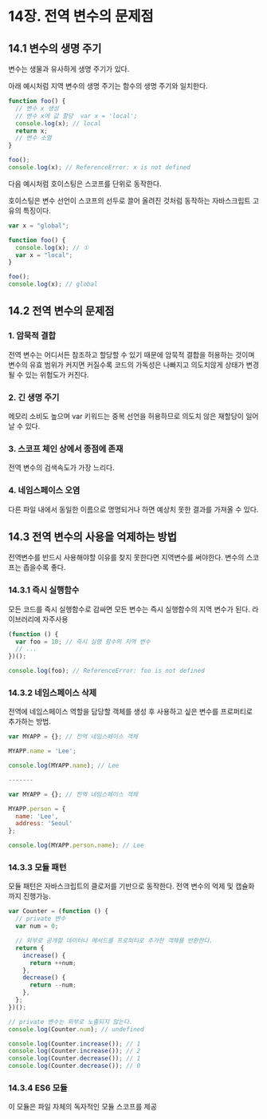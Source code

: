 # 14장. 전역 변수의 문제점

## 14.1 변수의 생명 주기

변수는 생물과 유사하게 생명 주기가 있다.

아래 예시처럼 지역 변수의 생명 주기는 함수의 생명 주기와 일치한다.

```jsx
function foo() {
  // 변수 x 생성
  // 변수 x에 값 할당  var x = 'local';
  console.log(x); // local
  return x;
  // 변수 소멸
}

foo();
console.log(x); // ReferenceError: x is not defined
```

다음 예시처럼 호이스팅은 스코프를 단위로 동작한다.

호이스팅은 변수 선언이 스코프의 선두로 끌어 올려진 것처럼 동작하는 자바스크립트 고유의 특징이다.

```jsx
var x = "global";

function foo() {
  console.log(x); // ①
  var x = "local";
}

foo();
console.log(x); // global
```

## 14.2 전역 변수의 문제점

### 1. 암묵적 결합

전역 변수는 어디서든 참조하고 할당할 수 있기 때문에 암묵적 결합을 허용하는 것이며 변수의 유효 범위가 커지면 커질수록 코드의 가독성은 나빠지고 의도치않게 상태가 변경될 수 있는 위험도가 커진다.

### 2. 긴 생명 주기

메모리 소비도 높으며 var 키워드는 중복 선언을 허용하므로 의도치 않은 재할당이 일어날 수 있다.

### 3. 스코프 체인 상에서 종점에 존재

전역 변수의 검색속도가 가장 느리다.

### 4. 네임스페이스 오염

다른 파일 내에서 동일한 이름으로 명명되거나 하면 예상치 못한 결과를 가져올 수 있다.

## 14.3 전역 변수의 사용을 억제하는 방법

전역변수를 반드시 사용해야할 이유를 찾지 못한다면 지역변수를 써야한다. 변수의 스코프는 좁을수록 좋다.

### 14.3.1 즉시 실행함수

모든 코드를 즉시 실행함수로 감싸면 모든 변수는 즉시 실행함수의 지역 변수가 된다. 라이브러리에 자주사용

```jsx
(function () {
  var foo = 10; // 즉시 실행 함수의 지역 변수
  // ...
})();

console.log(foo); // ReferenceError: foo is not defined
```

### 14.3.2 네임스페이스 삭제

전역에 네임스페이스 역할을 담당할 객체를 생성 후 사용하고 싶은 변수를 프로퍼티로 추가하는 방법.

```jsx
var MYAPP = {}; // 전역 네임스페이스 객체

MYAPP.name = 'Lee';

console.log(MYAPP.name); // Lee

-------

var MYAPP = {}; // 전역 네임스페이스 객체

MYAPP.person = {
  name: 'Lee',
  address: 'Seoul'
};

console.log(MYAPP.person.name); // Lee
```

### 14.3.3 모듈 패턴

모듈 패턴은 자바스크립트의 클로저를 기반으로 동작한다. 전역 변수의 억제 및 캡슐화까지 진행가능.

```jsx
var Counter = (function () {
  // private 변수
  var num = 0;

  // 외부로 공개할 데이터나 메서드를 프로퍼티로 추가한 객체를 반환한다.
  return {
    increase() {
      return ++num;
    },
    decrease() {
      return --num;
    },
  };
})();

// private 변수는 외부로 노출되지 않는다.
console.log(Counter.num); // undefined

console.log(Counter.increase()); // 1
console.log(Counter.increase()); // 2
console.log(Counter.decrease()); // 1
console.log(Counter.decrease()); // 0
```

### 14.3.4 ES6 모듈

이 모듈은 파일 자체의 독자적인 모듈 스코프를 제공
